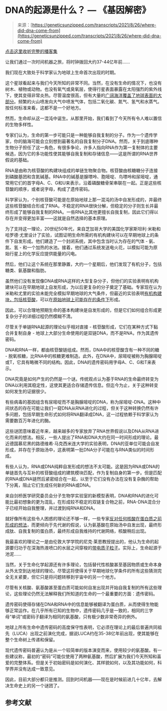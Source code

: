 <!--yml

category: 未分类

date: 2024-05-27 14:49:46

-->

# DNA的起源是什么？ — 《基因解密》

> 来源：[https://geneticsunzipped.com/transcripts/2021/8/26/where-did-dna-come-from](https://geneticsunzipped.com/transcripts/2021/8/26/where-did-dna-come-from)

[点击这里收听完整的播客集](https://geneticsunzipped.com/blog/2021/8/26/s417-back-to-the-beginning-exploring-the-origins-of-life)

让我们通过一次时间机器之旅，将时钟拨回大约37-44亿年前……

我们现在大致处于科学家认为地球上生命首次出现的时期。

这个星球看起来与我们今天所知的非常不同。当然，在没有生命的情况下，也没有树木、植物或动物。也没有氧气或臭氧层，使得行星表面暴露在太阳强烈的紫外线下，使其变得非常炎热。尽管温度很高，但有大量的[广阔海洋覆盖了地球表面的大部分](https://news.harvard.edu/gazette/story/2021/04/harvard-scientists-determine-early-earth-may-have-been-a-water-world/)。频繁的火山喷发向大气中喷发气体，包括二氧化碳、氮气、氢气和水蒸气。按任何标准来看，这都不是一个好地方。

然而，生命却从这一混沌中诞生。从那里开始，我们看到了今天所有令人难以置信的生物多样性。

专家们认为，生命的第一步可能只是一种能够自我复制的分子。作为一个遗传学家，你的脑海可能会立刻想到最著名的自我复制分子DNA。然而，关于到底哪种生物分子担任了这一角色，有很多争论，许多人指向RNA作为第一复制体的主要候选，因为它的多功能性使其能够自我复制和存储信息——这是所谓的RNA世界假说的基础。

RNA是由称为核苷酸的构建块组成的单链生物聚合物。核苷酸由核糖糖分子连接到磷酸基团和含氮碱基。RNA中的碱基是腺嘌呤、胞嘧啶、鸟嘌呤和尿嘧啶，通常用它们的首字母A、C、G和U来表示，沿着磷酸糖骨架串联在一起。正是这些核苷酸的顺序，或者说字母，构成了遗传密码。

科学家认为，个别核苷酸可能是在原始地球上那一混沌的汤中自发形成的，并最终这些核苷酸结合形成了RNA。不稳定的RNA很快分解，但稳定的分子则生长并最终形成了能够自我复制的RNA。一些RNA比其他更擅长自我复制，因此它们得以存在并变得更加丰富——这就是自然选择的基本原理。

为了支持这一理论，20世纪50年代，来自芝加哥大学的美国化学家斯坦利·米勒和哈罗德·尤里设计了实验，试图证明生命所需的有机构建块可以在早期地球上的条件下自发形成。他们建造了一个封闭系统，其中包含当时认为存在的气体 - 氨、氮、氢 - 和一个加热的水池。接着，他们通过系统发送电火花，以模拟可能为原始行星上的化学反应提供能量的闪电。

然后，他们让这个系统在那里静置，大约一个星期后，他们发现了有机分子，包括糖类、氨基酸和脂肪。

虽然他们没有发现像DNA或RNA这样的大型复杂分子，但他们的实验表明有机构建块可以在早期地球上自发形成，为以后更复杂的分子奠定了基础。专家现在认为米勒和尤里的实验未能完全模拟早期地球的大气条件，但最近的实验表明[有机构建块，包括核苷酸](https://www.newscientist.com/article/mg21528795-500-dna-could-have-existed-long-before-life-itself/)，可以在[原始地球上可能存在的条件下](https://www.chemistryworld.com/news/bubbly-beginnings-for-lifes-first-molecules/3010795.article)形成。

因此，可以合理地预期生命的基本构建块是自发形成的，但是它们如何组合形成更复杂分子的详细过程仍然模糊不清。

尽管关于单链RNA起源的理论似乎相对直接 - 核苷酸形成，它们在某种方式下黏合并复制自身 - 地球上大部分生命使用的是双链DNA，而不是RNA，作为其遗传密码。

DNA和RNA一样，都由核苷酸链组成。然而，DNA中的核苷酸含有一种不同的糖 - 脱氧核糖，比RNA中的核糖更难制造。此外，在DNA中，尿嘧啶被称为胸腺嘧啶或T，它具有略微不同的结构。因此，DNA的遗传密码用字母A、C、G和T来表示。

DNA究竟是如何产生的仍然是一个谜。传统观点认为基于RNA的生命最终转变为DNA以利用其稳定性，这使其更适合存储遗传信息。但迄今为止，关于这种转变如何发生的证据很少。

有些病毒的基因组含有尿嘧啶而不是胸腺嘧啶的DNA，称为尿嘧啶-DNA。这种中间状态的存在可能让我们一窥DNA从RNA进化的过程，但关于这种转换仍然有许多问题，包括早期生命形式如何将RNA翻译成DNA，这一过程依赖于科学家认为需要数百万年进化的酶。

这些谜团意味着近年来，越来越多的专家放弃了RNA世界假说以及DNA从RNA进化而来的想法。相反，一些人提出了RNA和DNA大约在同一时间形成的理论。最近德国慕尼黑的路德维希·马克西米连大学的实验表明，DNA的亚单位可能会自发形成，并存在于原始汤中，这表明第一批DNA分子可能在与RNA类似的时间形成。

有些人认为，RNA或DNA纯粹自发形成的想法不太可能。这是因为RNA或DNA的单链首先与互补的核苷酸组成的建筑模块匹配，作为复制自身的第一步。但是匹配的RNA或DNA链然后紧密结合在一起，以至于它们没有办法在没有复杂酶的帮助下分离，阻止它们生成任何新的RNA或DNA。

来自剑桥医学研究委员会分子生物学实验室的新模型表明，DNA和RNA的进化可能比最初想象的更为混乱，在形成较不稳定的双链复合物之前，RNA-DNA混合分子已经开始自我整理，并过渡到纯RNA和DNA。

就好像所有这些令人困惑的理论还不够一样，一些专家[反对任何核酸在蛋白质之前形成的想法](https://www.quantamagazine.org/lifes-first-molecule-was-protein-not-rna-new-model-suggests-20171102/)，而更倾向于先代谢的假说，认为氨基酸在原始汤中自发出现，最终形成肽、自我复制的蛋白质，最终形成自我维持的代谢网络，核酸稍后出现。

我最喜欢的理论之一是由伦敦大学学院的尼克·莱恩教授提出的，他认为生命的起源要归功于在深海热液喷口的水层之间穿梭的[带电质子粒子](https://nick-lane.net/publications/proton-gradients-origin-life/)。实际上，生命起源于池泥……

当然，关于生命化学起源还有许多理论，包括替代性核酸甚至基因物质或生命本身从外太空到达地球的理论。尽管这将使得关于早期地球化学条件的所有这些猜测完全无关紧要，但它只是将问题转移到宇宙中的另一个地方。

尽管有关核酸、氨基酸甚至蛋白质可能如何自发出现并开始自我复制的所有这些理论，这些理论仍然无法解释我们所知道的生命的一个最重要的方面：遗传密码。

遗传密码使得存储在DNA和RNA中的信息能够被翻译为蛋白质，从而使得生物能够正常运作。在几乎所有已知的生物中，遗传密码几乎是一致的，相同的三字母“单词”或密码子翻译为相同的氨基酸，只有极少数非常奇异的例外。

地球上所有生命中遗传密码的高度保守性表明，它必须在理论上的最后普遍共同祖先（LUCA）出现之前演化完成，据说LUCA约在35-38亿年前出现，使其能够在整个生命树上传递和保留。

现代遗传密码普遍认为是从一个较简单的版本演变而来，使用较少的氨基酸。有一些建议称，最初的“密码”可能仅使用了两种氨基酸，然后扩展为我们今天所知和喜爱的完整体系。但是关于初始密码是如何演化、其样貌如何，以及其功能如何，科学界并没有达成一致意见。

因此，目前大部分都只是推测。回到时间机器——现在是时候前进几十亿年，去解决生命史上的另一个谜团了。

## 参考文献
